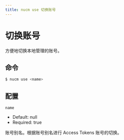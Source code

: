 ```yaml
---
title: nucm use 切换账号
---
```


# 切换账号

方便地切换本地管理的账号。

## 命令

```bash
$ nucm use <name>
```

## 配置

`name`

- Default: null
- Required: true

账号别名。根据账号别名进行 Access Tokens 账号的切换。
